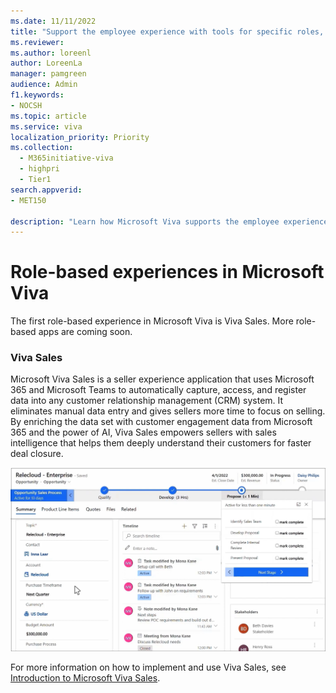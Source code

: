 ```yaml
---
ms.date: 11/11/2022
title: "Support the employee experience with tools for specific roles, like Sales, Marketing, and Customer Service."
ms.reviewer: 
ms.author: loreenl
author: LoreenLa
manager: pamgreen
audience: Admin
f1.keywords:
- NOCSH
ms.topic: article
ms.service: viva
localization_priority: Priority
ms.collection:
  - M365initiative-viva
  - highpri
  - Tier1
search.appverid:
- MET150

description: "Learn how Microsoft Viva supports the employee experience with tools for specific roles, like Sales, Marketing, and Customer Service."
---
```

# Role-based experiences in Microsoft Viva

The first role-based experience in Microsoft Viva is Viva Sales. More role-based apps are coming soon.

### Viva Sales

Microsoft Viva Sales is a seller experience application that uses Microsoft 365 and Microsoft Teams to automatically capture, access, and register data into any customer relationship management (CRM) system. It eliminates manual data entry and gives sellers more time to focus on selling. By enriching the data set with customer engagement data from Microsoft 365 and the power of AI, Viva Sales empowers sellers with sales intelligence that helps them deeply understand their customers for faster deal closure.

![Image of Viva Sales interface)](./media/viva-sales.png)

For more information on how to implement and use Viva Sales, see [Introduction to Microsoft Viva Sales](/viva/sales/introduction).

